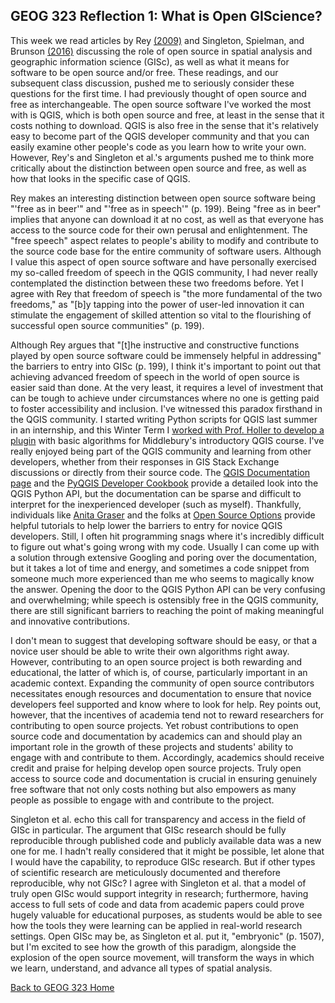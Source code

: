 ## GEOG 323 Reflection 1: What is Open GIScience?

This week we read articles by Rey [(2009)](https://link.springer.com/article/10.1007/s10109-009-0086-8) and Singleton, Spielman, and Brunson [(2016)](https://www.alex-singleton.com/pdf/35.pdf) discussing the role of open source in spatial analysis and geographic information science (GISc), as well as what it means for software to be open source and/or free. These readings, and our subsequent class discussion, pushed me to seriously consider these questions for the first time. I had previously thought of open source and free as interchangeable. The open source software I've worked the most with is QGIS, which is both open source and free, at least in the sense that it costs nothing to download. QGIS is also free in the sense that it's relatively easy to become part of the QGIS developer community and that you can easily examine other people's code as you learn how to write your own. However, Rey's and Singleton et al.'s arguments pushed me to think more critically about the distinction between open source and free, as well as how that looks in the specific case of QGIS.

Rey makes an interesting distinction between open source software being "'free as in beer'" and "'free as in speech'" (p. 199). Being "free as in beer" implies that anyone can download it at no cost, as well as that everyone has access to the source code for their own perusal and enlightenment. The "free speech" aspect relates to people's ability to modify and contribute to the source code base for the entire community of software users. Although I value this aspect of open source software and have personally exercised my so-called freedom of speech in the QGIS community, I had never really contemplated the distinction between these two freedoms before. Yet I agree with Rey that freedom of speech is "the more fundamental of the two freedoms," as "[b]y tapping into the power of user-led innovation it can stimulate the engagement of skilled attention so vital to the flourishing of successful open source communities" (p. 199).

Although Rey argues that "[t]he instructive and constructive functions played by open source software could be immensely helpful in addressing" the barriers to entry into GISc (p. 199), I think it's important to point out that achieving advanced freedom of speech in the world of open source is easier said than done. At the very least, it requires a level of investment that can be tough to achieve under circumstances where no one is getting paid to foster accessibility and inclusion. I've witnessed this paradox firsthand in the QGIS community. I started writing Python scripts for QGIS last summer in an internship, and this Winter Term I [worked with Prof. Holler to develop a plugin](https://majacannavo.github.io/jterm21main) with basic algorithms for Middlebury's introductory QGIS course. I've really enjoyed being part of the QGIS community and learning from other developers, whether from their responses in GIS Stack Exchange discussions or directly from their source code. The [QGIS Documentation page](https://docs.qgis.org/3.16/en/docs/index.html) and the [PyQGIS Developer Cookbook](https://docs.qgis.org/3.16/en/docs/pyqgis_developer_cookbook/index.html) provide a detailed look into the QGIS Python API, but the documentation can be sparse and difficult to interpret for the inexperienced developer (such as myself). Thankfully, individuals like [Anita Graser](https://anitagraser.com/) and the folks at [Open Source Options](https://opensourceoptions.com/blog/category/python/pyqgis/) provide helpful tutorials to help lower the barriers to entry for novice QGIS developers. Still, I often hit programming snags where it's incredibly difficult to figure out what's going wrong with my code. Usually I can come up with a solution through extensive Googling and poring over the documentation, but it takes a lot of time and energy, and sometimes a code snippet from someone much more experienced than me who seems to magically know the answer. Opening the door to the QGIS Python API can be very confusing and overwhelming; while speech is ostensibly free in the QGIS community, there are still significant barriers to reaching the point of making meaningful and innovative contributions.

I don't mean to suggest that developing software should be easy, or that a novice user should be able to write their own algorithms right away. However, contributing to an open source project is both rewarding and educational, the latter of which is, of course, particularly important in an academic context. Expanding the community of open source contributors necessitates enough resources and documentation to ensure that novice developers feel supported and know where to look for help. Rey points out, however, that the incentives of academia tend not to reward researchers for contributing to open source projects. Yet robust contributions to open source code and documentation by academics can and should play an important role in the growth of these projects and students' ability to engage with and contribute to them. Accordingly, academics should receive credit and praise for helping develop open source projects. Truly open access to source code and documentation is crucial in ensuring genuinely free software that not only costs nothing but also empowers as many people as possible to engage with and contribute to the project.

Singleton et al. echo this call for transparency and access in the field of GISc in particular. The argument that GISc research should be fully reproducible through published code and publicly available data was a new one for me. I hadn't really considered that it might be possible, let alone that I would have the capability, to reproduce GISc research. But if other types of scientific research are meticulously documented and therefore reproducible, why not GISc? I agree with Singleton et al. that a model of truly open GISc would support integrity in research; furthermore, having access to full sets of code and data from academic papers could prove hugely valuable for educational purposes, as students would be able to see how the tools they were learning can be applied in real-world research settings. Open GISc may be, as Singleton et al. put it, "embryonic" (p. 1507), but I'm excited to see how the growth of this paradigm, alongside the explosion of the open source movement, will transform the ways in which we learn, understand, and advance all types of spatial analysis.

[Back to GEOG 323 Home](https://majacannavo.github.io/geog323)
